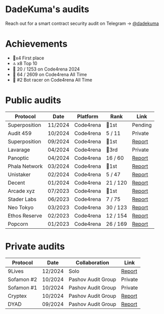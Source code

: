 # DadeKuma's audits

Reach out for a smart contract security audit on Telegram -> [@dadekuma](https://t.me/dadekuma)

# Achievements
- 🥇x4 First place
- 🔝 x8 Top 10
- 🎉 20 / 1253 on Code4rena 2024
- 🚀 64 / 2609 on Code4rena All Time
- 🤖 #2 Bot racer on Code4rena All Time

# Public audits
| Protocol | Date | Platform | Rank | Link |
|------|------|----------|------|------|
| Superposition     |   11/2024   |   Code4rena       |  🥇1st    |  Pending    |
| Audit 459     |   10/2024   |   Code4rena       |  5 / 11   |  Private    |
| Superposition     |   09/2024   |   Code4rena       |  🥇1st    |  [Report](https://code4rena.com/reports/2024-08-superposition)    |
| Lavarage     |   04/2024   |   Code4rena       |  🥉3rd    |  Private    |
| Panoptic     |   04/2024   |   Code4rena       |  16 / 60    |  [Report](https://code4rena.com/reports/2024-04-panoptic)    |
| Phala Network     |   03/2024   |   Code4rena       |  🥇1st    |  [Report](https://code4rena.com/reports/2024-03-phala-network)    |
| Unistaker     |   02/2024   |   Code4rena       |  5 / 47    |  [Report](https://code4rena.com/audits/2024-02-unistaker-infrastructure)    |
| Decent     |   01/2024   |   Code4rena       |  21 / 120    |  [Report](https://code4rena.com/reports/2024-01-decent)    |
| Arcade xyz     |   07/2023   |   Code4rena       |  🥇1st    |  [Report](https://code4rena.com/reports/2023-07-arcade)    |
| Stader Labs     |   06/2023   |   Code4rena       |  7 / 75    |  [Report](https://code4rena.com/reports/2023-06-stader)    |
| Neo Tokyo     |   03/2023   |   Code4rena       |  30 / 123    |  [Report](https://code4rena.com/reports/2023-03-neotokyo)    |
| Ethos Reserve     |   02/2023   |   Code4rena       |  12 / 154    |  [Report](https://code4rena.com/reports/2023-02-ethos)    |
| Popcorn     |   01/2023   |   Code4rena       |  26 / 169    |  [Report](https://code4rena.com/reports/2023-01-popcorn)    |

# Private audits
| Protocol | Date | Collaboration | Link |
|----------|------|---------------|------|
|   9Lives   |  12/2024    |    Solo            | [Report](https://github.com/DadeKuma/audits/blob/main/audits/9Lives-12-2024/9Lives-12-2024.pdf)     |
|   Sofamon #2   |  10/2024    |    Pashov Audit Group            | Private     |
|   Sofamon #1  |  10/2024    |    Pashov Audit Group            | Private     |
|   Cryptex   |  10/2024    |    Pashov Audit Group            | [Report](https://github.com/DadeKuma/audits/blob/main/audits/Cryptex-09-2024/Cryptex-09-2024.pdf)     |
|   DYAD   |  09/2024    |    Pashov Audit Group            | [Report](https://github.com/DadeKuma/audits/blob/main/audits/DYAD-09-2024/DYAD-09-2024.pdf)     |
